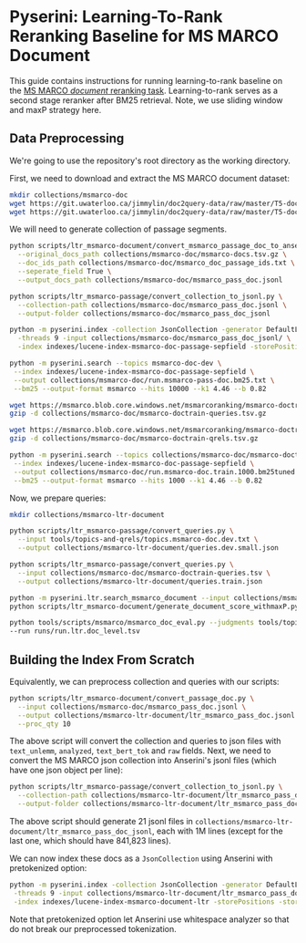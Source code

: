 # Pyserini: Learning-To-Rank Reranking Baseline for MS MARCO Document

This guide contains instructions for running learning-to-rank baseline on the [MS MARCO *document* reranking task](https://microsoft.github.io/msmarco/).
Learning-to-rank serves as a second stage reranker after BM25 retrieval.
Note, we use sliding window and maxP strategy here.

## Data Preprocessing

We're going to use the repository's root directory as the working directory. 

First, we need to download and extract the MS MARCO document dataset:

```bash
mkdir collections/msmarco-doc
wget https://git.uwaterloo.ca/jimmylin/doc2query-data/raw/master/T5-doc/msmarco-docs.tsv.gz -P collections/msmarco-doc
wget https://git.uwaterloo.ca/jimmylin/doc2query-data/raw/master/T5-doc/msmarco_doc_passage_ids.txt -P collections/msmarco-doc
```

We will need to generate collection of passage segments.
```bash
python scripts/ltr_msmarco-document/convert_msmarco_passage_doc_to_anserini.py \
  --original_docs_path collections/msmarco-doc/msmarco-docs.tsv.gz \
  --doc_ids_path collections/msmarco-doc/msmarco_doc_passage_ids.txt \
  --seperate_field True \
  --output_docs_path collections/msmarco-doc/msmarco_pass_doc.jsonl
```

```bash
python scripts/ltr_msmarco-passage/convert_collection_to_jsonl.py \
  --collection-path collections/msmarco-doc/msmarco_pass_doc.jsonl \
  --output-folder collections/msmarco-doc/msmarco_pass_doc_jsonl

python -m pyserini.index -collection JsonCollection -generator DefaultLuceneDocumentGenerator \
  -threads 9 -input collections/msmarco-doc/msmarco_pass_doc_jsonl/ \
  -index indexes/lucene-index-msmarco-doc-passage-sepfield -storePositions -storeDocvectors -storeRaw -pretokenized

python -m pyserini.search --topics msmarco-doc-dev \
 --index indexes/lucene-index-msmarco-doc-passage-sepfield \
 --output collections/msmarco-doc/run.msmarco-pass-doc.bm25.txt \
 --bm25 --output-format msmarco --hits 10000 --k1 4.46 --b 0.82

wget https://msmarco.blob.core.windows.net/msmarcoranking/msmarco-doctrain-queries.tsv.gz -P collections/msmarco-doc
gzip -d collections/msmarco-doc/msmarco-doctrain-queries.tsv.gz

wget https://msmarco.blob.core.windows.net/msmarcoranking/msmarco-doctrain-qrels.tsv.gz -P collections/msmarco-doc
gzip -d collections/msmarco-doc/msmarco-doctrain-qrels.tsv.gz

python -m pyserini.search --topics collections/msmarco-doc/msmarco-doctrain-queries.tsv \
 --index indexes/lucene-index-msmarco-doc-passage-sepfield \
 --output collections/msmarco-doc/run.msmarco-doc.train.1000.bm25tuned.txt \
 --bm25 --output-format msmarco --hits 1000 --k1 4.46 --b 0.82
```

Now, we prepare queries:
```bash
mkdir collections/msmarco-ltr-document

python scripts/ltr_msmarco-passage/convert_queries.py \
  --input tools/topics-and-qrels/topics.msmarco-doc.dev.txt \
  --output collections/msmarco-ltr-document/queries.dev.small.json

python scripts/ltr_msmarco-passage/convert_queries.py \
  --input collections/msmarco-doc/msmarco-doctrain-queries.tsv \
  --output collections/msmarco-ltr-document/queries.train.json
```

```bash
python -m pyserini.ltr.search_msmarco_document --input collections/msmarco-doc/run.msmarco-pass-doc.bm25.txt --input-format tsv   --model runs/msmarco-passage-ltr-mrr-v1   --index indexes/lucene-index-msmarco-document-ltr/ --output runs/run.ltr.doc-pas.trec
python scripts/ltr_msmarco-document/generate_document_score_withmaxP.py --input runs/run.ltr.doc-pas.trec --output runs/run.ltr.doc_level.tsv
```

```bash
python tools/scripts/msmarco/msmarco_doc_eval.py --judgments tools/topics-and-qrels/qrels.msmarco-doc.dev.txt \
--run runs/run.ltr.doc_level.tsv

```

## Building the Index From Scratch

Equivalently, we can preprocess collection and queries with our scripts:

```bash
python scripts/ltr_msmarco-document/convert_passage_doc.py \
  --input collections/msmarco-doc/msmarco_pass_doc.jsonl \
  --output collections/msmarco-ltr-document/ltr_msmarco_pass_doc.jsonl \
  --proc_qty 10
```

The above script will convert the collection and queries to json files with `text_unlemm`, `analyzed`, `text_bert_tok` and `raw` fields.
Next, we need to convert the MS MARCO json collection into Anserini's jsonl files (which have one json object per line):

```bash
python scripts/ltr_msmarco-passage/convert_collection_to_jsonl.py \
  --collection-path collections/msmarco-ltr-document/ltr_msmarco_pass_doc.jsonl \
  --output-folder collections/msmarco-ltr-document/ltr_msmarco_pass_doc_jsonl  
```
The above script should generate 21 jsonl files in `collections/msmarco-ltr-document/ltr_msmarco_pass_doc_jsonl`, each with 1M lines (except for the last one, which should have 841,823 lines).

We can now index these docs as a `JsonCollection` using Anserini with pretokenized option:

```bash
python -m pyserini.index -collection JsonCollection -generator DefaultLuceneDocumentGenerator \
 -threads 9 -input collections/msmarco-ltr-document/ltr_msmarco_pass_doc_jsonl  \
 -index indexes/lucene-index-msmarco-document-ltr -storePositions -storeDocvectors -storeRaw -pretokenized
```

Note that pretokenized option let Anserini use whitespace analyzer so that do not break our preprocessed tokenization.
